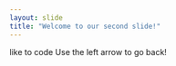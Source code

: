 ```yaml
---
layout: slide
title: "Welcome to our second slide!"
---
```

like to code
Use the left arrow to go back!
